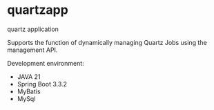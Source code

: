 # quartzapp
quartz application

Supports the function of dynamically managing Quartz Jobs using the management API.

Development environment:
- JAVA 21
- Spring Boot 3.3.2
- MyBatis
- MySql
